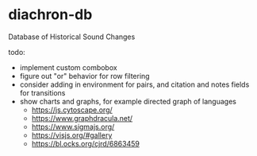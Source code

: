 # diachron-db
Database of Historical Sound Changes

todo:
+ implement custom combobox
+ figure out "or" behavior for row filtering
+ consider adding in environment for pairs, and citation and notes fields for transitions
+ show charts and graphs, for example directed graph of languages
  + https://js.cytoscape.org/
  + https://www.graphdracula.net/
  + https://www.sigmajs.org/
  + https://visjs.org/#gallery
  + https://bl.ocks.org/cjrd/6863459